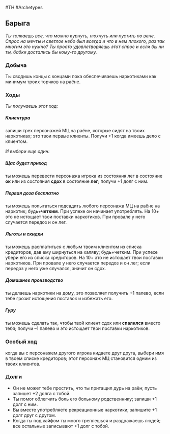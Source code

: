 #TH #Archetypes 

## Барыга
*Ты толкаешь все, что можно курнуть, нюхнуть или пустить по вене. Спрос на мечты и светлое небо был всегда и что в нем плохого, раз так многим это нужно? Ты просто удовлетворяешь этот спрос и если бы ни ты, бабки достались бы кому-то другому.*

### Добыча
Ты сводишь концы с концами пока обеспечиваешь наркотиками как минимум троих торчков на раёне.

### Ходы
*Ты получаешь этот ход:* 
##### Клиентура
запиши трех персонажей МЦ на раёне, которые сидят на твоих наркотиках; это твои первые клиенты. Получи +1 когда имеешь дело с клиентом.

*И выбери еще один:* 
##### Щас будет приход
ты можешь перевести персонажа игрока из состояния лег в состояние **ок** или из состояния **сдох** в состояние **лег**; получи +1 долг с ним. 

##### Первая доза бесплатно
ты можешь попытаться подсадить любого персонажа МЦ на раёне на наркотик; будь+**четким**. При успехе он начинает употреблять. На 10+ это не истощает твои поставки наркотиков. При провале у него случается передоз и он лег. 

##### Льготы и скидки
ты можешь расплатиться с любым твоим клиентом из списка кредиторов, дав ему ширнуться на халяву; будь+четким. При успехе убери его из списка кредиторов. На 10+ это не истощает твои поставки наркотиков. При провале у него случается передоз и он лег; если передоз у него уже случался, значит он сдох. 

##### Домашнее производство
ты делаешь наркотики на дому, это позволяет получить +1 палево, если тебе грозит истощения поставок и избежать его.

##### Гуру
ты можешь сделать так, чтобы твой клиент сдох или **спалился** вместо тебя; получи –1 палево и это истощает твои поставки наркотиков.

### Особый ход
когда вы с персонажем другого игрока кидаете друг друга, выбери имя в твоем списке кредиторов; этот персонаж МЦ становится одним из твоих клиентов.

### Долги
- Он не может тебе простить, что ты притащил дурь на раён; пусть запишет +2 долга с тобой. 
- Ты помог облегчить боль его больному родственнику; запиши +1 долг с ним. 
- Вы вместе употребляете рекреационные наркотики; запишите +1 долг друг с другом. 
- Когда ты под кайфом ты много треплешься и раздражаешь людей; все остальные записывают +1 долг с тобой.